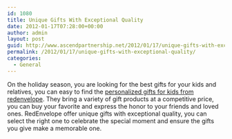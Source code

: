```yaml
---
id: 1080
title: Unique Gifts With Exceptional Quality
date: 2012-01-17T07:28:00+00:00
author: admin
layout: post
guid: http://www.ascendpartnership.net/2012/01/17/unique-gifts-with-exceptional-quality/
permalink: /2012/01/17/unique-gifts-with-exceptional-quality/
categories:
  - General
---
```

On the holiday season, you are looking for the best gifts for your kids and relatives, you can easy to find the [personalized gifts for kids from redenvelope](http://www.redenvelope.com/personalized-gifts-kids-RPGFK). They bring a variety of gift products at a competitive price, you can buy your favorite and express the honor to your friends and loved ones. RedEnvelope offer unique gifts with exceptional quality, you can select the right one to celebrate the special moment and ensure the gifts you give make a memorable one.